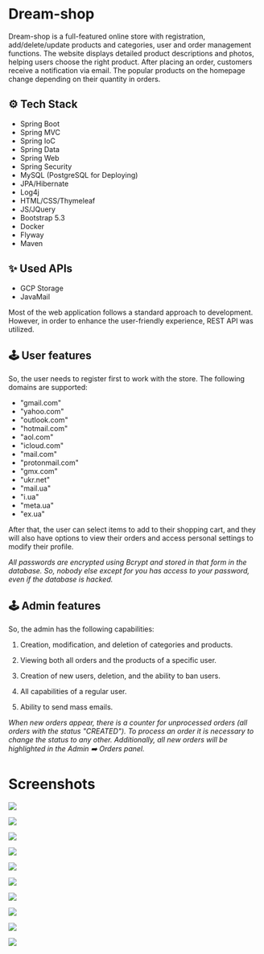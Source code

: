 # Dream-shop

<a src="https://dreamshopu.herokuapp.com">Dream-shop</a> is a full-featured online store with registration, add/delete/update products and categories, user and order management functions. The website displays detailed product descriptions and photos, helping users choose the right product. After placing an order, customers receive a notification via email. The popular products on the homepage change depending on their quantity in orders. 

## :gear: Tech Stack

+ Spring Boot
+ Spring MVC
+ Spring IoC
+ Spring Data
+ Spring Web
+ Spring Security
+ MySQL (PostgreSQL for Deploying)
+ JPA/Hibernate
+ Log4j
+ HTML/CSS/Thymeleaf
+ JS/JQuery
+ Bootstrap 5.3
+ Docker
+ Flyway
+ Maven

## :sparkles: Used APIs

+ GCP Storage  
+ JavaMail

Most of the web application follows a standard approach to development. However, in order to enhance the user-friendly experience, REST API was utilized.

## :joystick: User features

So, the user needs to register first to work with the store. The following domains are supported: 
+ "gmail.com" 
+ "yahoo.com" 
+ "outlook.com" 
+ "hotmail.com" 
+ "aol.com" 
+ "icloud.com" 
+ "mail.com" 
+ "protonmail.com" 
+ "gmx.com" 
+ "ukr.net" 
+ "mail.ua" 
+ "i.ua" 
+ "meta.ua" 
+ "ex.ua"

After that, the user can select items to add to their shopping cart, and they will also have options to view their orders and access personal settings to modify their profile.

<i>All passwords are encrypted using Bcrypt and stored in that form in the database. So, nobody else except for you has access to your password, even if the database is hacked.</i>

## :joystick: Admin features
So, the admin has the following capabilities:

1. Creation, modification, and deletion of categories and products.

2. Viewing both all orders and the products of a specific user.

3. Creation of new users, deletion, and the ability to ban users.

4. All capabilities of a regular user.

5. Ability to send mass emails.

<i>When new orders appear, there is a counter for unprocessed orders (all orders with the status "CREATED"). To process an order it is necessary to change the status to any other. Additionally, all new orders will be highlighted in the Admin :arrow_right: Orders panel.</i>

# Screenshots

![](https://raw.githubusercontent.com/Etkel/Pictures/main/2.PNG)

![](https://raw.githubusercontent.com/Etkel/Pictures/main/1.PNG)

![](https://raw.githubusercontent.com/Etkel/Pictures/main/%D0%A1%D0%BD%D0%B8%D0%BC%D0%BE%D0%BA12.PNG)

![](https://raw.githubusercontent.com/Etkel/Pictures/main/324.PNG)

![](https://raw.githubusercontent.com/Etkel/Pictures/main/2134.PNG)

![](https://raw.githubusercontent.com/Etkel/Pictures/main/6.PNG)

![](https://raw.githubusercontent.com/Etkel/Pictures/main/5.PNG)

![](https://raw.githubusercontent.com/Etkel/Pictures/main/%D0%A1%D0%BD%D0%B8%D0%BC%D0%BE%D0%BA-5.PNG)

![](https://raw.githubusercontent.com/Etkel/Pictures/main/%D0%A1%D0%BD%D0%B8%D0%BC%D0%BE%D0%BA-6.PNG)

![](https://raw.githubusercontent.com/Etkel/Pictures/main/%D0%A1%D0%BD%D0%B8%D0%BC%D0%BE%D0%BA-9.PNG)



